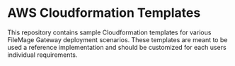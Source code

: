 # AWS Cloudformation Templates

This repository contains sample Cloudformation templates for various FileMage Gateway deployment scenarios. These templates are meant to be used a reference implementation and should be customized for each users individual requirements.
